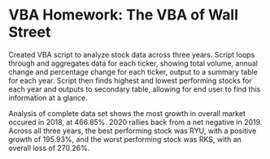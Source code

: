 # VBA Homework: The VBA of Wall Street

Created VBA script to analyze stock data across three years. 
    Script loops through and aggregates data for each ticker, showing total volume, annual change and percentage change for each ticker, output to a summary table for each year.
    Script then finds highest and lowest performing stocks for each year and outputs to secondary table, allowing for end user to find this information at a glance.

Analysis of complete data set shows the most growth in overall market occured in 2018, at 466.85%. 2020 rallies back from a net negative in 2019. Across all three years, the best performing stock was RYU, with a positive growth of 195.93%, and the worst performing stock was RKS, with an overall loss of 270.26%.     

